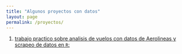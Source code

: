 ```yaml
---
title: "Algunos proyectos con datos"
layout: page
permalink: /proyectos/
---
```


1. [trabajo practico sobre analisis de vuelos con datos de Aerolineas y scrapeo de datos en `R`:](https://remusezequiel.github.io/TP_Aeropuertos/)   